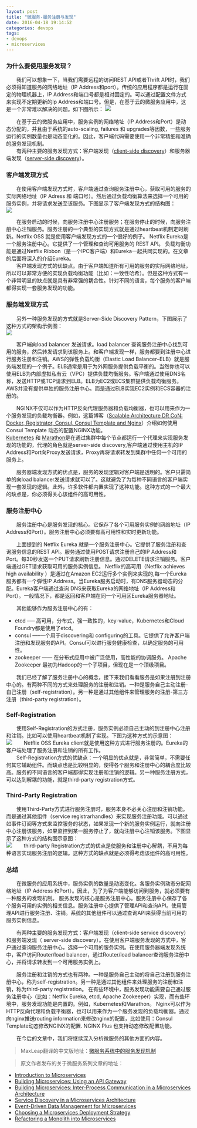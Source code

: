 ```yaml
---
layout: post
title: "微服务-服务注册与发现"
date: 2016-04-18 19:14:52
categories: devops
tags: 
- devops
- microservices
---
```

### 为什么要使用服务发现？
　　我们可以想象一下，当我们需要远程的访问REST API或者Thrift API时，我们必须得知道服务的网络地址（IP Address和port）。传统的应用程序都是运行在固定的物理机器上，IP Address和端口号都是相对固定的。可以通过配置文件方式来实现不定期更新的Ip Address和端口号。但是，在基于云的微服务应用中，这是一个非常难以解决的问题。如下图所示：
![](/assets/img/theproblemofdiscovery.png)

　　在基于云的微服务应用中，服务实例的网络地址（IP Address和Port）是动态分配的，并且由于系统的auto-scaling, failures 和 upgrades等因数，一些服务运行的实例数量也是动态变化的。因此，客户端代码需要使用一个非常精细和准确的服务发现机制。  
　　有两种主要的服务发现方式：客户端发现（[client-side discovery](http://microservices.io/patterns/client-side-discovery.html)）和服务器端发现（[server-side discovery](http://microservices.io/patterns/server-side-discovery.html)）。

### 客户端发现方式
　　在使用客户端发现方式时，客户端通过查询服务注册中心，获取可用的服务的实际网络地址（IP Adress 和 端口号）。然后通过负载均衡算法来选择一个可用的服务实例，并将请求发送至该服务。下图显示了客户端发现方式的结构图：  
![](/assets/img/pattern-clientside.png)

　　在服务启动的时候，向服务注册中心注册服务；在服务停止的时候，向服务注册中心注销服务。服务注册的一个典型的实现方式就是通过heartbeat机制定时刷新。Netflix OSS 就是使用客户端发现方式的一个很好的例子。  Netflix Eureka是一个服务注册中心。它提供了一个管理和查询可用服务的 REST API。 负载均衡功能是通过Netflix Ribbon（是一个IPC客户端）和Eureka一起共同实现的。在文章的后面将深入的介绍Eureka。  
　　客户端发现方式的优缺点。由于客户端知道所有可用的服务的实际网络地址，所以可以非常方便的实现负载均衡功能（比如：一致性哈希）。但是这种方式有一个非常明显的缺点就是具有非常强的耦合性。针对不同的语言，每个服务的客户端都得实现一套服务发现的功能。

### 服务端发现方式
　　另外一种服务发现的方式就是Server-Side Discovery Pattern，下图展示了这种方式的架构示例图：  
![](/assets/img/pattern-serverside.png)

　　客户端向load balancer 发送请求。load balancer 查询服务注册中心找到可用的服务，然后转发请求到该服务上。和客户端发现一样，服务都要到注册中心进行服务注册和注销。AWS的弹性负载均衡（Elastic Load Balancer–ELB）就是服务端发现的一个例子。ELB通常是用于为外网服务提供负载平衡的。当然你也可以使用ELB为内部虚拟私有云（VPC）提供负载均衡服务。客户端通过使用DNS名称，发送HTTP或TCP请求到ELB。ELB为EC2或ECS集群提供负载均衡服务。AWS并没有提供单独的服务注册中心。而是通过ELB实现EC2实例和ECS容器的注册的。  

　　NGINX不仅可以作为HTTP反向代理服务器和负载均衡器，也可以用来作为一个服务发现的负载均衡器。例如，这篇博客（[Scalable Architecture DR CoN: Docker, Registrator, Consul, Consul Template and Nginx](https://www.airpair.com/scalable-architecture-with-docker-consul-and-nginx)）介绍如何使用Consul Template 动态的配置NGINX功能。  
[Kubernetes](https://github.com/kubernetes/kubernetes/blob/master/docs/design/architecture.md) 和 [Marathon](https://mesosphere.github.io/marathon/docs/service-discovery-load-balancing.html)是在通过集群中每个节点都运行一个代理来实现服务发现的功能的，代理的角色就是server-side discovery,客户端通过使用主机的IP Address和Port向Proxy发送请求，Proxy再将请求转发到集群中任何一个可用的服务上。  

　　服务器端发现方式的优点是，服务的发现逻辑对客户端是透明的。客户只需简单的向load balancer发送请求就可以了。这就避免了为每种不同语言的客户端实现一套发现的逻辑。此外，许多软件都内置实现了这种功能。这种方式的一个最大的缺点是，你必须得关心该组件的高可用性。

### 服务注册中心
　　服务注册中心是服务发现的核心。它保存了各个可用服务实例的网络地址（IP Address和Port）。服务注册中心必须要有高可用性和实时更新功能。

　　上面提到的 Netflix Eureka 就是一个服务注册中心。它提供了服务注册和查询服务信息的REST API。服务通过使用POST请求注册自己的IP Address和Port。每30秒发送一个PUT请求刷新注册信息。通过DELETE请求注销服务。客户端通过GET请求获取可用的服务实例信息。
Netflix的高可用（Netflix achieves high availability ）是通过在Amazon EC2运行多个实例来实现的,每一个Eureka服务都有一个弹性IP Address。当Eureka服务启动时，有DNS服务器动态的分配。Eureka客户端通过查询 DNS来获取Eureka的网络地址（IP Address和Port）。一般情况下，都是返回和客户端在同一个可用区Eureka服务器地址。

　　其他能够作为服务注册中心的有：

* etcd —– 高可用，分布式，强一致性的，key-value，Kubernetes和Cloud Foundry都是使用了etcd。  
* consul —–一个用于discovering和 configuring的工具。它提供了允许客户端注册和发现服务的API。Consul可以进行服务健康检查，以确定服务的可用性。
* zookeeper —— 在分布式应用中被广泛使用，高性能的协调服务。 Apache Zookeeper 最初为Hadoop的一个子项目，但现在是一个顶级项目。

　　我们已经了解了服务注册中心的概念，接下来我们看看服务是如果注册到注册中心的。有两种不同的方式来处理服务的注册和注销。一种是服务自己主动注册-自己注册（self-registration）。另一种是通过其他组件来管理服务的注册-第三方注册（third-party registration）。

### Self-Registration
　　使用Self-Registration的方式注册，服务实例必须自己主动的到注册中心注册和注销。比如可以使用heartbeat机制了实现。下图为这种方式的示意图：  
![](/assets/img/pattern-selfregistration.png)
　　Netflix OSS Eureka client就是使用这种方式进行服务注册的。Eureka的客户端处理了服务注册和注销的所有工作。  
　　Self-Registration方式的优缺点：一个明显的优点就是，非常简单，不需要任何其它辅助组件。而缺点也是比较明显的，使得各个服务和注册中心的耦合度比较高。服务的不同语言的客户端都得实现注册和注销的逻辑。另一种服务注册方式，可以达到解耦的功能，就是third-party registration方式。

### Third-Party Registration
　　使用Third-Party方式进行服务注册时，服务本身不必关心注册和注销功能。而是通过其他组件（service registrarhandles）来实现服务注册功能。可以通过如事件订阅等方式来监控服务的状态，如果发现一个新的服务实例运行，就向注册中心注册该服务，如果监控到某一服务停止了，就向注册中心注销该服务。下图显示了这种方式的结构图示意图：  
![](/assets/img/pattern-thirdparties.png)
　　third-party Registration方式的优点是使服务和注册中心解耦，不用为每种语言实现服务注册的逻辑。这种方式的缺点就是必须得考虑该组件的高可用性。

### 总结
　　在微服务的应用系统中，服务实例的数量是动态变化。各服务实例动态分配网络地址（IP Address 和Port）。因此，为了为客户端能够访问到服务，就必须要有一种服务的发现机制。
服务发现的核心是服务注册中心。服务注册中心保存了各个服务可用的实例的相关信息。服务注册中心提供了管理API和查询API。使用管理API进行服务注册、注销。系统的其他组件可以通过查询API来获得当前可用的服务实例信息。  

　　有两种主要的服务发现方式：客户端发现（client-side service discovery）和服务端发现（ server-side discovery）。在使用客户端服务发现的方式中，客户通过查询服务注册中心，选择一个可用的服务实例。在使用服务器端发现系统中，客户访问Router/load balancer，通过Router/load balancer查询服务注册中心，并将请求转发到一个可用服务实例上。  

　　服务注册和注销的方式也有两种。一种是服务自己主动的将自己注册到服务注册中心，称为self-registration。另一种是通过其他组件来处理服务的注册和注销，称为third-party registration。
在有些环境中，服务发现功能需要自己通过服务注册中心（比如：Netflix Eureka, etcd, Apache Zookeeper）实现，而有些环境中，服务发现功能是内置的。例如，Kubernetes和Marathon。
Nginx可以作为HTTP反向代理和负载平衡器，也可以用来作为一个服务发现的负载均衡器。通过向nginx推送routing information来修改nginx的配置，比如使用：Consul Template动态修改NGINX的配置. NGINX Plus 也支持动态修改配置功能。  

　　在今后的文章中，我们将继续深入分析微服务的其他方面的内容。

>MaxLeap翻译的中文版地址：[微服务系统中的服务发现机制](https://blog.maxleap.cn/archives/524)

>原文作者发布的关于微服务系列文章的地址：
- [Introduction to Microservices](https://www.nginx.com/blog/introduction-to-microservices/)
- [Building Microservices: Using an API Gateway](https://www.nginx.com/blog/building-microservices-using-an-api-gateway/)
- [Building Microservices: Inter-Process Communication in a Microservices Architecture](https://www.nginx.com/blog/building-microservices-inter-process-communication/)
- [Service Discovery in a Microservices Architecture](https://www.nginx.com/blog/service-discovery-in-a-microservices-architecture/)
- [Event-Driven Data Management for Microservices](https://www.nginx.com/blog/event-driven-data-management-microservices/)
- [Choosing a Microservices Deployment Strategy](https://www.nginx.com/blog/deploying-microservices/)
- [Refactoring a Monolith into Microservices](https://www.nginx.com/blog/refactoring-a-monolith-into-microservices/)



